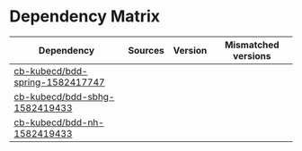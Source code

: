 # Dependency Matrix

Dependency | Sources | Version | Mismatched versions
---------- | ------- | ------- | -------------------
[cb-kubecd/bdd-spring-1582417747](https://github.com/cb-kubecd/bdd-spring-1582417747.git) |  | []() | 
[cb-kubecd/bdd-sbhg-1582419433](https://github.com/cb-kubecd/bdd-sbhg-1582419433.git) |  | []() | 
[cb-kubecd/bdd-nh-1582419433](https://github.com/cb-kubecd/bdd-nh-1582419433.git) |  | []() | 
